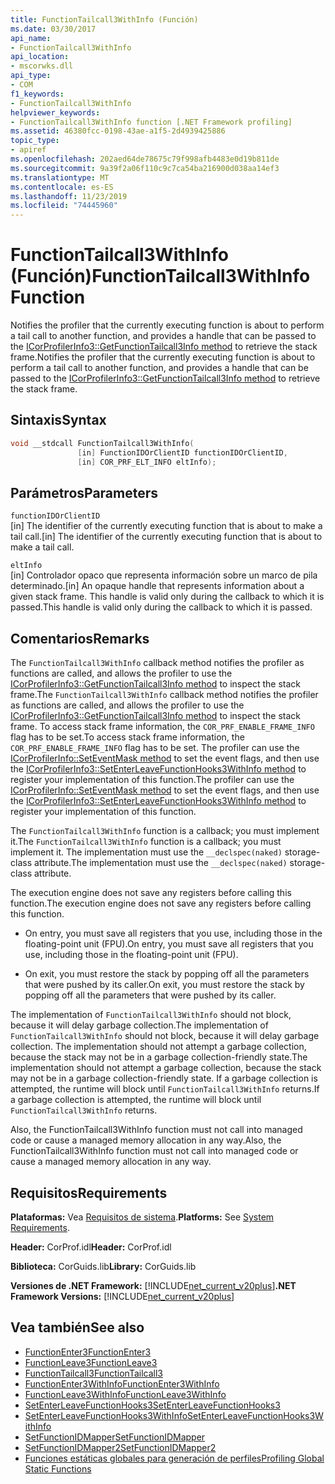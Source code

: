 ```yaml
---
title: FunctionTailcall3WithInfo (Función)
ms.date: 03/30/2017
api_name:
- FunctionTailcall3WithInfo
api_location:
- mscorwks.dll
api_type:
- COM
f1_keywords:
- FunctionTailcall3WithInfo
helpviewer_keywords:
- FunctionTailcall3WithInfo function [.NET Framework profiling]
ms.assetid: 46380fcc-0198-43ae-a1f5-2d4939425886
topic_type:
- apiref
ms.openlocfilehash: 202aed64de78675c79f998afb4483e0d19b811de
ms.sourcegitcommit: 9a39f2a06f110c9c7ca54ba216900d038aa14ef3
ms.translationtype: MT
ms.contentlocale: es-ES
ms.lasthandoff: 11/23/2019
ms.locfileid: "74445960"
---
```

# <a name="functiontailcall3withinfo-function"></a><span data-ttu-id="35e01-102">FunctionTailcall3WithInfo (Función)</span><span class="sxs-lookup"><span data-stu-id="35e01-102">FunctionTailcall3WithInfo Function</span></span>
<span data-ttu-id="35e01-103">Notifies the profiler that the currently executing function is about to perform a tail call to another function, and provides a handle that can be passed to the [ICorProfilerInfo3::GetFunctionTailcall3Info method](../../../../docs/framework/unmanaged-api/profiling/icorprofilerinfo3-getfunctiontailcall3info-method.md) to retrieve the stack frame.</span><span class="sxs-lookup"><span data-stu-id="35e01-103">Notifies the profiler that the currently executing function is about to perform a tail call to another function, and provides a handle that can be passed to the [ICorProfilerInfo3::GetFunctionTailcall3Info method](../../../../docs/framework/unmanaged-api/profiling/icorprofilerinfo3-getfunctiontailcall3info-method.md) to retrieve the stack frame.</span></span>  
  
## <a name="syntax"></a><span data-ttu-id="35e01-104">Sintaxis</span><span class="sxs-lookup"><span data-stu-id="35e01-104">Syntax</span></span>  
  
```cpp  
void __stdcall FunctionTailcall3WithInfo(  
               [in] FunctionIDOrClientID functionIDOrClientID,  
               [in] COR_PRF_ELT_INFO eltInfo);  
```  
  
## <a name="parameters"></a><span data-ttu-id="35e01-105">Parámetros</span><span class="sxs-lookup"><span data-stu-id="35e01-105">Parameters</span></span>  
 `functionIDOrClientID`  
 <span data-ttu-id="35e01-106">[in] The identifier of the currently executing function that is about to make a tail call.</span><span class="sxs-lookup"><span data-stu-id="35e01-106">[in] The identifier of the currently executing function that is about to make a tail call.</span></span>  
  
 `eltInfo`  
 <span data-ttu-id="35e01-107">[in] Controlador opaco que representa información sobre un marco de pila determinado.</span><span class="sxs-lookup"><span data-stu-id="35e01-107">[in] An opaque handle that represents information about a given stack frame.</span></span> <span data-ttu-id="35e01-108">This handle is valid only during the callback to which it is passed.</span><span class="sxs-lookup"><span data-stu-id="35e01-108">This handle is valid only during the callback to which it is passed.</span></span>  
  
## <a name="remarks"></a><span data-ttu-id="35e01-109">Comentarios</span><span class="sxs-lookup"><span data-stu-id="35e01-109">Remarks</span></span>  
 <span data-ttu-id="35e01-110">The `FunctionTailcall3WithInfo` callback method notifies the profiler as functions are called, and allows the profiler to use the [ICorProfilerInfo3::GetFunctionTailcall3Info method](../../../../docs/framework/unmanaged-api/profiling/icorprofilerinfo3-getfunctiontailcall3info-method.md) to inspect the stack frame.</span><span class="sxs-lookup"><span data-stu-id="35e01-110">The `FunctionTailcall3WithInfo` callback method notifies the profiler as functions are called, and allows the profiler to use the [ICorProfilerInfo3::GetFunctionTailcall3Info method](../../../../docs/framework/unmanaged-api/profiling/icorprofilerinfo3-getfunctiontailcall3info-method.md) to inspect the stack frame.</span></span> <span data-ttu-id="35e01-111">To access stack frame information, the `COR_PRF_ENABLE_FRAME_INFO` flag has to be set.</span><span class="sxs-lookup"><span data-stu-id="35e01-111">To access stack frame information, the `COR_PRF_ENABLE_FRAME_INFO` flag has to be set.</span></span> <span data-ttu-id="35e01-112">The profiler can use the [ICorProfilerInfo::SetEventMask method](../../../../docs/framework/unmanaged-api/profiling/icorprofilerinfo-seteventmask-method.md) to set the event flags, and then use the [ICorProfilerInfo3::SetEnterLeaveFunctionHooks3WithInfo method](../../../../docs/framework/unmanaged-api/profiling/icorprofilerinfo3-setenterleavefunctionhooks3withinfo-method.md) to register your implementation of this function.</span><span class="sxs-lookup"><span data-stu-id="35e01-112">The profiler can use the [ICorProfilerInfo::SetEventMask method](../../../../docs/framework/unmanaged-api/profiling/icorprofilerinfo-seteventmask-method.md) to set the event flags, and then use the [ICorProfilerInfo3::SetEnterLeaveFunctionHooks3WithInfo method](../../../../docs/framework/unmanaged-api/profiling/icorprofilerinfo3-setenterleavefunctionhooks3withinfo-method.md) to register your implementation of this function.</span></span>  
  
 <span data-ttu-id="35e01-113">The `FunctionTailcall3WithInfo` function is a callback; you must implement it.</span><span class="sxs-lookup"><span data-stu-id="35e01-113">The `FunctionTailcall3WithInfo` function is a callback; you must implement it.</span></span> <span data-ttu-id="35e01-114">The implementation must use the `__declspec(naked)` storage-class attribute.</span><span class="sxs-lookup"><span data-stu-id="35e01-114">The implementation must use the `__declspec(naked)` storage-class attribute.</span></span>  
  
 <span data-ttu-id="35e01-115">The execution engine does not save any registers before calling this function.</span><span class="sxs-lookup"><span data-stu-id="35e01-115">The execution engine does not save any registers before calling this function.</span></span>  
  
- <span data-ttu-id="35e01-116">On entry, you must save all registers that you use, including those in the floating-point unit (FPU).</span><span class="sxs-lookup"><span data-stu-id="35e01-116">On entry, you must save all registers that you use, including those in the floating-point unit (FPU).</span></span>  
  
- <span data-ttu-id="35e01-117">On exit, you must restore the stack by popping off all the parameters that were pushed by its caller.</span><span class="sxs-lookup"><span data-stu-id="35e01-117">On exit, you must restore the stack by popping off all the parameters that were pushed by its caller.</span></span>  
  
 <span data-ttu-id="35e01-118">The implementation of `FunctionTailcall3WithInfo` should not block, because it will delay garbage collection.</span><span class="sxs-lookup"><span data-stu-id="35e01-118">The implementation of `FunctionTailcall3WithInfo` should not block, because it will delay garbage collection.</span></span> <span data-ttu-id="35e01-119">The implementation should not attempt a garbage collection, because the stack may not be in a garbage collection-friendly state.</span><span class="sxs-lookup"><span data-stu-id="35e01-119">The implementation should not attempt a garbage collection, because the stack may not be in a garbage collection-friendly state.</span></span> <span data-ttu-id="35e01-120">If a garbage collection is attempted, the runtime will block until `FunctionTailcall3WithInfo` returns.</span><span class="sxs-lookup"><span data-stu-id="35e01-120">If a garbage collection is attempted, the runtime will block until `FunctionTailcall3WithInfo` returns.</span></span>  
  
 <span data-ttu-id="35e01-121">Also, the FunctionTailcall3WithInfo function must not call into managed code or cause a managed memory allocation in any way.</span><span class="sxs-lookup"><span data-stu-id="35e01-121">Also, the FunctionTailcall3WithInfo function must not call into managed code or cause a managed memory allocation in any way.</span></span>  
  
## <a name="requirements"></a><span data-ttu-id="35e01-122">Requisitos</span><span class="sxs-lookup"><span data-stu-id="35e01-122">Requirements</span></span>  
 <span data-ttu-id="35e01-123">**Plataformas:** Vea [Requisitos de sistema](../../../../docs/framework/get-started/system-requirements.md).</span><span class="sxs-lookup"><span data-stu-id="35e01-123">**Platforms:** See [System Requirements](../../../../docs/framework/get-started/system-requirements.md).</span></span>  
  
 <span data-ttu-id="35e01-124">**Header:** CorProf.idl</span><span class="sxs-lookup"><span data-stu-id="35e01-124">**Header:** CorProf.idl</span></span>  
  
 <span data-ttu-id="35e01-125">**Biblioteca:** CorGuids.lib</span><span class="sxs-lookup"><span data-stu-id="35e01-125">**Library:** CorGuids.lib</span></span>  
  
 <span data-ttu-id="35e01-126">**Versiones de .NET Framework:** [!INCLUDE[net_current_v20plus](../../../../includes/net-current-v20plus-md.md)]</span><span class="sxs-lookup"><span data-stu-id="35e01-126">**.NET Framework Versions:** [!INCLUDE[net_current_v20plus](../../../../includes/net-current-v20plus-md.md)]</span></span>  
  
## <a name="see-also"></a><span data-ttu-id="35e01-127">Vea también</span><span class="sxs-lookup"><span data-stu-id="35e01-127">See also</span></span>

- [<span data-ttu-id="35e01-128">FunctionEnter3</span><span class="sxs-lookup"><span data-stu-id="35e01-128">FunctionEnter3</span></span>](../../../../docs/framework/unmanaged-api/profiling/functionenter3-function.md)
- [<span data-ttu-id="35e01-129">FunctionLeave3</span><span class="sxs-lookup"><span data-stu-id="35e01-129">FunctionLeave3</span></span>](../../../../docs/framework/unmanaged-api/profiling/functionleave3-function.md)
- [<span data-ttu-id="35e01-130">FunctionTailcall3</span><span class="sxs-lookup"><span data-stu-id="35e01-130">FunctionTailcall3</span></span>](../../../../docs/framework/unmanaged-api/profiling/functiontailcall3-function.md)
- [<span data-ttu-id="35e01-131">FunctionEnter3WithInfo</span><span class="sxs-lookup"><span data-stu-id="35e01-131">FunctionEnter3WithInfo</span></span>](../../../../docs/framework/unmanaged-api/profiling/functiontailcall3-function.md)
- [<span data-ttu-id="35e01-132">FunctionLeave3WithInfo</span><span class="sxs-lookup"><span data-stu-id="35e01-132">FunctionLeave3WithInfo</span></span>](../../../../docs/framework/unmanaged-api/profiling/functionleave3withinfo-function.md)
- [<span data-ttu-id="35e01-133">SetEnterLeaveFunctionHooks3</span><span class="sxs-lookup"><span data-stu-id="35e01-133">SetEnterLeaveFunctionHooks3</span></span>](../../../../docs/framework/unmanaged-api/profiling/icorprofilerinfo3-setenterleavefunctionhooks3-method.md)
- [<span data-ttu-id="35e01-134">SetEnterLeaveFunctionHooks3WithInfo</span><span class="sxs-lookup"><span data-stu-id="35e01-134">SetEnterLeaveFunctionHooks3WithInfo</span></span>](../../../../docs/framework/unmanaged-api/profiling/icorprofilerinfo3-setenterleavefunctionhooks3withinfo-method.md)
- [<span data-ttu-id="35e01-135">SetFunctionIDMapper</span><span class="sxs-lookup"><span data-stu-id="35e01-135">SetFunctionIDMapper</span></span>](../../../../docs/framework/unmanaged-api/profiling/icorprofilerinfo-setfunctionidmapper-method.md)
- [<span data-ttu-id="35e01-136">SetFunctionIDMapper2</span><span class="sxs-lookup"><span data-stu-id="35e01-136">SetFunctionIDMapper2</span></span>](../../../../docs/framework/unmanaged-api/profiling/icorprofilerinfo3-setfunctionidmapper2-method.md)
- [<span data-ttu-id="35e01-137">Funciones estáticas globales para generación de perfiles</span><span class="sxs-lookup"><span data-stu-id="35e01-137">Profiling Global Static Functions</span></span>](../../../../docs/framework/unmanaged-api/profiling/profiling-global-static-functions.md)
